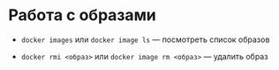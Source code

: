 # Работа с образами

- `docker images` или `docker image ls` — посмотреть список образов

- `docker rmi <образ>` или `docker image rm <образ>` — удалить образ